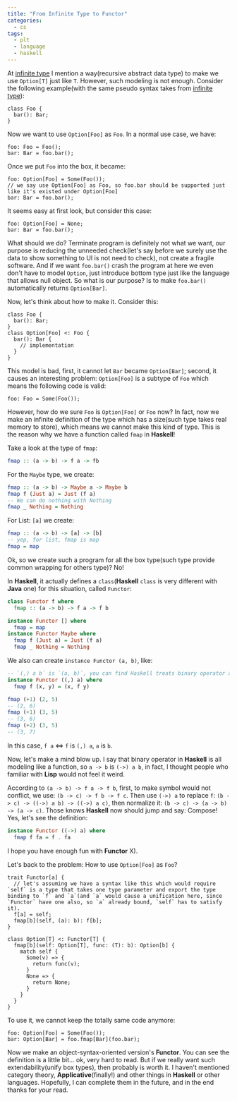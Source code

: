 ```yaml
---
title: "From Infinite Type to Functor"
categories:
  - cs
tags:
  - plt
  - language
  - haskell
---
```


At [infinite type](https://dannypsnl.github.io/docs/cs/infinite-type/) I mention a way(recursive abstract data type) to make we use `Option[T]` just like `T`. However, such modeling is not enough. Consider the following example(with the same pseudo syntax takes from [infinite type](https://dannypsnl.github.io/docs/cs/infinite-type/)):

```
class Foo {
  bar(): Bar;
}
```

Now we want to use `Option[Foo]` as `Foo`. In a normal use case, we have:

```
foo: Foo = Foo();
bar: Bar = foo.bar();
```

Once we put `Foo` into the box, it became:

```
foo: Option[Foo] = Some(Foo());
// we say use Option[Foo] as Foo, so foo.bar should be supported just like it's existed under Option[Foo]
bar: Bar = foo.bar();
```

It seems easy at first look, but consider this case:

```
foo: Option[Foo] = None;
bar: Bar = foo.bar();
```

What should we do? Terminate program is definitely not what we want, our purpose is reducing the unneeded check(let's say before we surely use the data to show something to UI is not need to check), not create a fragile software. And if we want `foo.bar()` crash the program at here we even don't have to model `Option`, just introduce bottom type just like the language that allows null object. So what is our purpose? Is to make `foo.bar()` automatically returns `Option[Bar]`.

Now, let's think about how to make it. Consider this:

```
class Foo {
  bar(): Bar;
}
class Option[Foo] <: Foo {
  bar(): Bar {
    // implementation
  }
}
```

This model is bad, first, it cannot let `Bar` became `Option[Bar]`; second, it causes an interesting problem: `Option[Foo]` is a subtype of `Foo` which means the following code is valid:

```
foo: Foo = Some(Foo());
```

However, how do we sure `Foo` is `Option[Foo]` or `Foo` now? In fact, now we make an infinite definition of the type which has a size(such type takes real memory to store), which means we cannot make this kind of type. This is the reason why we have a function called `fmap` in **Haskell**!

Take a look at the type of `fmap`:

```hs
fmap :: (a -> b) -> f a -> fb
```

For the `Maybe` type, we create:

```hs
fmap :: (a -> b) -> Maybe a -> Maybe b
fmap f (Just a) = Just (f a)
-- We can do nothing with Nothing
fmap _ Nothing = Nothing
```

For List: `[a]` we create:

```hs
fmap :: (a -> b) -> [a] -> [b]
-- yep, for list, fmap is map
fmap = map
```

Ok, so we create such a program for all the box type(such type provide common wrapping for others type)? No!

In **Haskell**, it actually defines a `class`(**Haskell** `class` is very different with **Java** one) for this situation, called `Functor`:

```hs
class Functor f where
  fmap :: (a -> b) -> f a -> f b

instance Functor [] where
  fmap = map
instance Functor Maybe where
  fmap f (Just a) = Just (f a)
  fmap _ Nothing = Nothing
```

We also can create `instance Functor (a, b)`, like:

```hs
-- `(,) a b` is `(a, b)`, you can find Haskell treats binary operator as a function takes two parameters everywhere(if I'm wrong, tell me)
instance Functor ((,) a) where
  fmap f (x, y) = (x, f y)

fmap (+1) (2, 5)
-- (2, 6)
fmap (+1) (3, 5)
-- (3, 6)
fmap (+2) (3, 5)
-- (3, 7)
```

In this case, `f a` <=> `f` is `(,) a`, `a` is `b`.

Now, let's make a mind blow up. I say that binary operator in **Haskell** is all modeling like a function, so `a -> b` is `(->) a b`, in fact, I thought people who familiar with **Lisp** would not feel it weird.

According to `(a -> b) -> f a -> f b`, first, to make symbol would not conflict, we use: `(b -> c) -> f b -> f c`. Then use `(->) a` to replace `f`: `(b -> c) -> ((->) a b) -> ((->) a c)`, then normalize it: `(b -> c) -> (a -> b) -> (a -> c)`. Those knows **Haskell** now should jump and say: Compose! Yes, let's see the definition:

```hs
instance Functor ((->) a) where
  fmap f fa = f . fa
```

I hope you have enough fun with **Functor** X).

Let's back to the problem: How to use `Option[Foo]` as `Foo`?

```
trait Functor[a] {
  // let's assuming we have a syntax like this which would require `self` is a type that takes one type parameter and export the type binding to `f` and `a`(and `a` would cause a unification here, since `Functor` have one also, so `a` already bound, `self` has to satisfy it).
  f[a] = self;
  fmap[b](self, (a): b): f[b];
}

class Option[T] <: Functor[T] {
  fmap[b](self: Option[T], func: (T): b): Option[b] {
    match self {
      Some(v) => {
        return func(v);
      }
      None => {
        return None;
      }
    }
  }
}
```

To use it, we cannot keep the totally same code anymore:

```
foo: Option[Foo] = Some(Foo());
bar: Option[Bar] = foo.fmap[Bar](foo.bar);
```

Now we make an object-syntax-oriented version's **Functor**. You can see the definition is a little bit... ok, very hard to read. But if we really want such extendability(unify box types), then probably is worth it. I haven't mentioned category theory, **Applicative**(finally!) and other things in **Haskell** or other languages. Hopefully, I can complete them in the future, and in the end thanks for your read.
